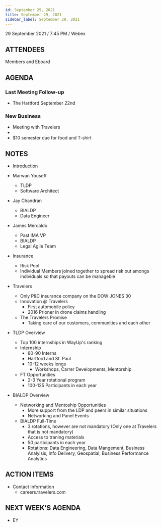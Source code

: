 ```yaml
---
id: September 29, 2021
title: September 29, 2021
sidebar_label: September 29, 2021
---
```


29 September 2021 / 7:45 PM / Webex

## ATTENDEES

Members and Eboard

## AGENDA

### Last Meeting Follow-up

- The Hartford September 22nd

### New Business

- Meeting with Travelers
- 
- $10 semester due for food and T-shirt

## NOTES

- Introduction
- Marwan Youseff
    - TLDP
    - Software Architect
- Jay Chandran
    - BIALDP
    - Data Engineer
- James Mercaldo
    - Past IMA VP
    - BIALDP
    - Legal Agile Team

- Insurance
    - Risk Pool 
    - Individual Members joined together to spread risk out amongs individuals so that payouts can be manageble

- Travelers
    - Only P&C insurance company on the DOW JONES 30
    - Innovation @ Travelers
        - First automobile policy
        - 2016 Prioner in drone claims handling
    - The Travelers Promise
        - Taking care of our customers, communities and each other

- TLDP Overview
    - Top 100 internships in WayUp's ranking
    - Internship
        - 80-90 Interns
        - Hartford and St. Paul
        - 10-12 weeks longs
            - Workshops, Carrer Developments, Mentorship
    - FT Opportunities
        - 2-3 Year rotational program
        - 100-125 Participants in each year

- BIALDP Overview
    - Networking and Mentoship Opportunities
        - More support from the LDP and peers in similar situations
        - Networking and Panel Events
    - BIALDP Full-Time
        - 3 rotations, however are not mandatory (Only one at Travelers that is not mandatory)
        - Access to traning materials
        - 50 participants in each year
        - Rotations: Data Engineering, Data Mangement, Business Analyisis, Info Delivery, Geospatial, Business Performance Analytics

## ACTION ITEMS

- Contact Information
    -  careers.travelers.com

## NEXT WEEK’S AGENDA

- EY